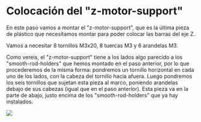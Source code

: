# Colocación del "z-motor-support"

En este paso vamos a montar el "z-motor-support", que es la última pieza de plástico que necesitamos montar para poder colocar las barras del eje Z.

Vamos a necesitar 8 tornillos M3x20, 8 tuercas M3 y 6 arandelas M3.

Como vereis, el "z-motor-support" tiene a los lados algo parecido a los "smooth-rod-holders" que hemos montado en el paso anterior, por lo que procederemos de la misma forma: pondremos un tornillo horizontal en cada uno de los lados, con la cabeza del tornillo hacia afuera. Luego pondremos los seis tornillos que sujetan esta pieza al marco, poniendo arandelas debajo de sus cabezas (igual que en el paso anterior). Esta pieza va en la parte de abajo, justo encima de los "smooth-rod-holders" que ya hay instalados.

![](https://lh3.googleusercontent.com/vIvQDOltVJ2k5xhFlFzTmkXeIoisZr3C_In9qeS9s4S0cj-DcGBZEnem4u0iq88EJPOIoDc3-A=w1920-h1080-rw-no)